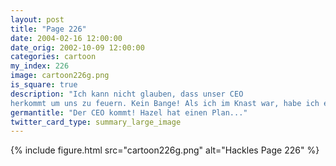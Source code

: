 ```yaml
---
layout: post
title: "Page 226"
date: 2004-02-16 12:00:00
date_orig: 2002-10-09 12:00:00
categories: cartoon
my_index: 226
image: cartoon226g.png
is_square: true
description: "Ich kann nicht glauben, dass unser CEO
herkommt um uns zu feuern. Kein Bange! Als ich im Knast war, habe ich ein paar Bekannschaften gemacht, die nützlich sein könnten  Später OK ihr armseligen Verlierer Ihr seid alle gefeu... ...ert. War nur Spaß, war nur Spaß Hazel Katrina Vittles"
germantitle: "Der CEO kommt! Hazel hat einen Plan..."
twitter_card_type: summary_large_image
---
```


{% include figure.html src="cartoon226g.png" alt="Hackles Page 226"  %}
